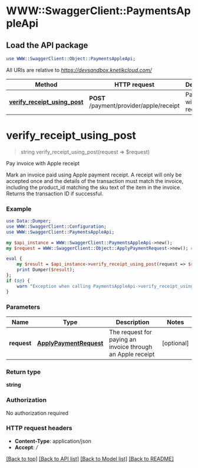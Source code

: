 # WWW::SwaggerClient::PaymentsAppleApi

## Load the API package
```perl
use WWW::SwaggerClient::Object::PaymentsAppleApi;
```

All URIs are relative to *https://devsandbox.knetikcloud.com/*

Method | HTTP request | Description
------------- | ------------- | -------------
[**verify_receipt_using_post**](PaymentsAppleApi.md#verify_receipt_using_post) | **POST** /payment/provider/apple/receipt | Pay invoice with Apple receipt


# **verify_receipt_using_post**
> string verify_receipt_using_post(request => $request)

Pay invoice with Apple receipt

Mark an invoice paid using Apple payment receipt. A receipt will only be accepted once and the details of the transaction must match the invoice, including the product_id matching the sku text of the item in the invoice. Returns the transaction ID if successful.

### Example 
```perl
use Data::Dumper;
use WWW::SwaggerClient::Configuration;
use WWW::SwaggerClient::PaymentsAppleApi;

my $api_instance = WWW::SwaggerClient::PaymentsAppleApi->new();
my $request = WWW::SwaggerClient::Object::ApplyPaymentRequest->new(); # ApplyPaymentRequest | The request for paying an invoice through an Apple receipt

eval { 
    my $result = $api_instance->verify_receipt_using_post(request => $request);
    print Dumper($result);
};
if ($@) {
    warn "Exception when calling PaymentsAppleApi->verify_receipt_using_post: $@\n";
}
```

### Parameters

Name | Type | Description  | Notes
------------- | ------------- | ------------- | -------------
 **request** | [**ApplyPaymentRequest**](ApplyPaymentRequest.md)| The request for paying an invoice through an Apple receipt | [optional] 

### Return type

**string**

### Authorization

No authorization required

### HTTP request headers

 - **Content-Type**: application/json
 - **Accept**: */*

[[Back to top]](#) [[Back to API list]](../README.md#documentation-for-api-endpoints) [[Back to Model list]](../README.md#documentation-for-models) [[Back to README]](../README.md)

